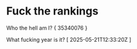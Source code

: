 # Fuck the rankings

Who the hell am I?
{ 35340076 }

What fucking year is it?
[ 2025-05-21T12:33:20Z ]

